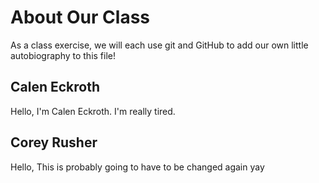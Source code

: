 # About Our Class
As a class exercise, we will each use git and GitHub to add our own little autobiography to this file!

## Calen Eckroth
Hello, I'm Calen Eckroth. I'm really tired.

## Corey Rusher
Hello, This is probably going to have to be changed again yay


